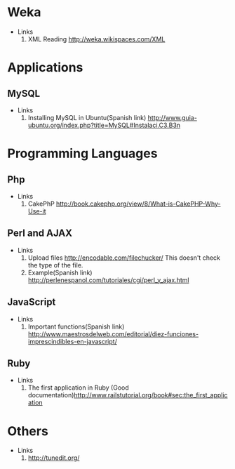# Weka #
  * Links
    1. XML Reading http://weka.wikispaces.com/XML

# Applications #
## MySQL ##
  * Links
    1. Installing MySQL in Ubuntu(Spanish link) http://www.guia-ubuntu.org/index.php?title=MySQL#Instalaci.C3.B3n

# Programming Languages #
## Php ##
  * Links
    1. CakePhP http://book.cakephp.org/view/8/What-is-CakePHP-Why-Use-it
## Perl and AJAX ##
  * Links
    1. Upload files http://encodable.com/filechucker/ This doesn't check the type of the file.
    1. Example(Spanish link) http://perlenespanol.com/tutoriales/cgi/perl_y_ajax.html
## JavaScript ##
  * Links
    1. Important functions(Spanish link) http://www.maestrosdelweb.com/editorial/diez-funciones-imprescindibles-en-javascript/
## Ruby ##
  * Links
    1. The first application in Ruby (Good documentation)http://www.railstutorial.org/book#sec:the_first_application

# Others #
  * Links
    1. http://tunedit.org/
